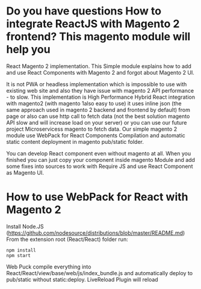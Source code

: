 # Do you have questions How to integrate ReactJS with Magento 2 frontend? This magento module will help you
React Magento 2 implementation. This Simple module explains how to add and use React Components with Magento 2 and forgot about Magento 2 UI.

It is not PWA or headless implementation which is impossible to use with existing web site and also they have issue with magento 2 API performance - to slow. This implementation is High Performance Hybrid React integration with magento2 (with magento 1also easy to use) it uses inline json (the same approach used in magento 2 backend and frontend by default) from page or also can use http call to fetch data (not the best solution magento API slow and will increase load on your server) or you can use our future project Microservicess magento to fetch data.
Our simple magento 2 module use WebPack for React Components Compilation and automatic static content deployment in magento pub/static folder.

You can develop React component even without magento at all. When you finished you can just copy your component inside magento Module and add some fixes into sources to work with Require JS and use React Component as Magento UI.

# How to use WebPack for React with Magento 2

Install Node.JS (https://github.com/nodesource/distributions/blob/master/README.md) From the extension root (React/React) folder run:
```
npm install
npm start
```

Web Puck compile everything into React/React/view/base/web/js/index_bundle.js and automatically deploy to pub/static without static:deploy. LiveReload Plugin will reload 
